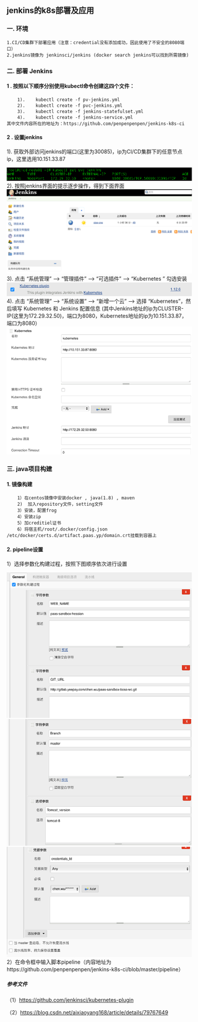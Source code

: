 ## jenkins的k8s部署及应用
### 一. 环境
    1.CI/CD集群下部署应用（注意：credential没有添加成功，因此使用了不安全的8080端口）
    2.jenkins镜像为 jenkinsci/jenkins (docker search jenkins可以找到所需镜像)
### 二. 部署 Jenkins
####    1 . 按照以下顺序分别使用kubectl命令创建这四个文件：
        1).    kubectl create -f pv-jenkins.yml
        2).    kubectl create -f pvc-jenkins.yml
        3).    kubectl create -f jenkins-statefulset.yml
        4).    kubectl create -f jenkins-service.yml
    其中文件内容所在的地址为：https://github.com/penpenpenpen/jenkins-k8s-ci
####    2 . 设置jenkins
   1). 获取外部访问jenkins的端口(这里为30085)，ip为CI/CD集群下的任意节点ip，这里选用10.151.33.87
 <div style="text-align: center">
 <img src="picture/1.png"/>
 </div>
   2). 按照jenkins界面的提示逐步操作，得到下面界面
 <div style="text-align: center">
 <img src="picture/2.png"/>
 </div>
   3). 点击 “系统管理” —> “管理插件” —> “可选插件” —> “Kubernetes ” 勾选安装
 <div style="text-align: center">
 <img src="picture/3.png"/>
 </div>
  4).  点击 “系统管理” —> “系统设置” —> “新增一个云” —> 选择 “Kubernetes”，然后填写 Kubernetes 和 Jenkins 配置信息     
  (其中Jenkins地址的ip为CLUSTER-IP(这里为172.29.32.50)，端口为8080，Kubernetes地址的ip为10.151.33.87，端口为8080） 
 <div style="text-align: center">
 <img src="picture/4.png"/>
 </div>
 
### 三. java项目构建
####    1. 镜像构建
        1）在centos镜像中安装docker , java(1.8) , maven    
        2)  加入repository文件，setting文件
        3）安装，配置frog
        4）安装zip
        5）加creditiel证书
        6）将宿主机/root/.docker/config.json    /etc/docker/certs.d/artifact.paas.yp/domain.crt挂载到容器上
####    2. pipeline设置
   1）选择参数化构建过程，按照下图顺序依次进行设置
 <div style="text-align: center">
 <img src="picture/5.png"/>
 </div>
 <div style="text-align: center">
 <img src="picture/6.png"/>
 </div> 
  <div style="text-align: center">
 <img src="picture/7.png"/>
 </div>
    2）在命令框中输入脚本pipeline（内容地址为https://github.com/penpenpenpen/jenkins-k8s-ci/blob/master/pipeline）
    
##### 参考文件
（1）https://github.com/jenkinsci/kubernetes-plugin

（2）https://blog.csdn.net/aixiaoyang168/article/details/79767649
